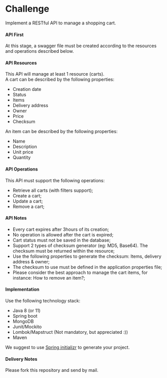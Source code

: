 # Challenge
Implement a RESTful API to manage a shopping cart.

#### API First
At this stage, a swagger file must be created according to the resources and operations described below.

#### API Resources
This API will manage at least 1 resource (carts).  
A cart can be described by the following properties:
- Creation date
- Status
- Items
- Delivery address
- Owner
- Price
- Checksum

An item can be described by the following properties:
- Name
- Description
- Unit price
- Quantity

#### API Operations
This API must support the following operations:
- Retrieve all carts (with filters support);
- Create a cart;
- Update a cart;
- Remove a cart;

#### API Notes
- Every cart expires after 3hours of its creation;
- No operation is allowed after the cart is expired;
- Cart status must not be saved in the database;
- Support 2 types of checksum generator (eg: MD5, Base64). The checksum must be returned within the resource;
- Use the following properties to generate the checksum: Items, delivery address & owner;
- The checksum to use must be defined in the application properties file;
- Please consider the best approach to manage the cart items, for instance: How to remove an item?;


#### Implementation
Use the following technology stack:
- Java 8 (or 11)
- Spring boot
- MongoDB
- Junit/Mockito
- Lombok/Mapstruct (Not mandatory, but appreciated :))
- Maven

We suggest to use <a href="https://start.spring.io/" target="_blank">Spring initializr</a> to generate your project.

#### Delivery Notes
Please fork this repository and send by mail.


